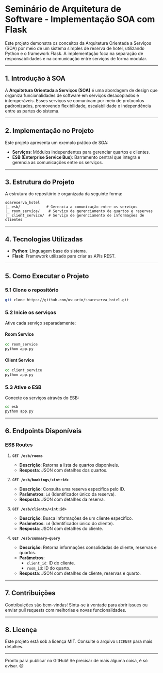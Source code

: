 # **Seminário de Arquitetura de Software - Implementação SOA com Flask**

Este projeto demonstra os conceitos da Arquitetura Orientada a Serviços (SOA) por meio de um sistema simples de reserva de hotel, utilizando Python e o framework Flask. A implementação foca na separação de responsabilidades e na comunicação entre serviços de forma modular.

---

## **1. Introdução à SOA**  
A **Arquitetura Orientada a Serviços (SOA)** é uma abordagem de design que organiza funcionalidades de software em serviços desacoplados e interoperáveis. Esses serviços se comunicam por meio de protocolos padronizados, promovendo flexibilidade, escalabilidade e independência entre as partes do sistema.  

---

## **2. Implementação no Projeto**  
Este projeto apresenta um exemplo prático de SOA:  
- **Serviços**: Módulos independentes para gerenciar quartos e clientes.  
- **ESB (Enterprise Service Bus)**: Barramento central que integra e gerencia as comunicações entre os serviços.  

---

## **3. Estrutura do Projeto**  
A estrutura do repositório é organizada da seguinte forma:  
```
soareserva_hotel  
|_ esb/            # Gerencia a comunicação entre os serviços  
|_ room_service/    # Serviço de gerenciamento de quartos e reservas  
|_ client_service/  # Serviço de gerenciamento de informações de clientes  
```

---

## **4. Tecnologias Utilizadas**  
- **Python**: Linguagem base do sistema.  
- **Flask**: Framework utilizado para criar as APIs REST.  

---

## **5. Como Executar o Projeto**  

### 5.1 Clone o repositório  
```bash
git clone https://github.com/usuario/soareserva_hotel.git
```  

### 5.2 Inicie os serviços  
Ative cada serviço separadamente:  

#### Room Service  
```bash
cd room_service  
python app.py  
```  

#### Client Service  
```bash
cd client_service  
python app.py  
```  

### 5.3 Ative o ESB  
Conecte os serviços através do ESB:  
```bash
cd esb  
python app.py  
```  

---

## **6. Endpoints Disponíveis**  

### **ESB Routes**  
1. **`GET /esb/rooms`**  
   - **Descrição**: Retorna a lista de quartos disponíveis.  
   - **Resposta**: JSON com detalhes dos quartos.  

2. **`GET /esb/bookings/<int:id>`**  
   - **Descrição**: Consulta uma reserva específica pelo ID.  
   - **Parâmetros**: `id` (Identificador único da reserva).  
   - **Resposta**: JSON com detalhes da reserva.  

3. **`GET /esb/clients/<int:id>`**  
   - **Descrição**: Busca informações de um cliente específico.  
   - **Parâmetros**: `id` (Identificador único do cliente).  
   - **Resposta**: JSON com detalhes do cliente.  

4. **`GET /esb/summary-query`**  
   - **Descrição**: Retorna informações consolidadas de cliente, reservas e quartos.  
   - **Parâmetros**:  
     - `client_id`: ID do cliente.  
     - `room_id`: ID do quarto.  
   - **Resposta**: JSON com detalhes de cliente, reservas e quarto.  

---

## **7. Contribuições**  
Contribuições são bem-vindas! Sinta-se à vontade para abrir issues ou enviar pull requests com melhorias e novas funcionalidades.

---

## **8. Licença**  
Este projeto está sob a licença MIT. Consulte o arquivo `LICENSE` para mais detalhes.

---  

Pronto para publicar no GitHub! Se precisar de mais alguma coisa, é só avisar. 😊
